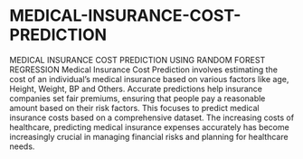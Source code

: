 # MEDICAL-INSURANCE-COST-PREDICTION
MEDICAL INSURANCE COST PREDICTION USING RANDOM FOREST REGRESSION
Medical Insurance Cost Prediction involves estimating the cost of an individual’s medical insurance based on various factors like age, Height, Weight, BP and Others. Accurate predictions help insurance companies set fair premiums, ensuring that people pay a reasonable amount based on their risk factors. This focuses to predict medical insurance costs based on a comprehensive dataset. The increasing costs of healthcare, predicting medical insurance expenses accurately has become increasingly crucial in managing financial risks and planning for healthcare needs.
